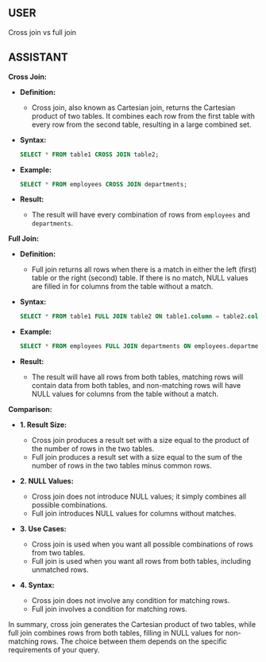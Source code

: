 ## USER
Cross join vs full join

## ASSISTANT
**Cross Join:**

- **Definition:**
  - Cross join, also known as Cartesian join, returns the Cartesian product of two tables. It combines each row from the first table with every row from the second table, resulting in a large combined set.

- **Syntax:**
  ```sql
  SELECT * FROM table1 CROSS JOIN table2;
  ```

- **Example:**
  ```sql
  SELECT * FROM employees CROSS JOIN departments;
  ```

- **Result:**
  - The result will have every combination of rows from `employees` and `departments`.

**Full Join:**

- **Definition:**
  - Full join returns all rows when there is a match in either the left (first) table or the right (second) table. If there is no match, NULL values are filled in for columns from the table without a match.

- **Syntax:**
  ```sql
  SELECT * FROM table1 FULL JOIN table2 ON table1.column = table2.column;
  ```

- **Example:**
  ```sql
  SELECT * FROM employees FULL JOIN departments ON employees.department_id = departments.department_id;
  ```

- **Result:**
  - The result will have all rows from both tables, matching rows will contain data from both tables, and non-matching rows will have NULL values for columns from the table without a match.

**Comparison:**

- **1. Result Size:**
  - Cross join produces a result set with a size equal to the product of the number of rows in the two tables.
  - Full join produces a result set with a size equal to the sum of the number of rows in the two tables minus common rows.

- **2. NULL Values:**
  - Cross join does not introduce NULL values; it simply combines all possible combinations.
  - Full join introduces NULL values for columns without matches.

- **3. Use Cases:**
  - Cross join is used when you want all possible combinations of rows from two tables.
  - Full join is used when you want all rows from both tables, including unmatched rows.

- **4. Syntax:**
  - Cross join does not involve any condition for matching rows.
  - Full join involves a condition for matching rows.

In summary, cross join generates the Cartesian product of two tables, while full join combines rows from both tables, filling in NULL values for non-matching rows. The choice between them depends on the specific requirements of your query.